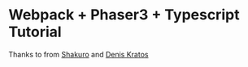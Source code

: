 # Webpack + Phaser3 + Typescript Tutorial


Thanks to
from [Shakuro](https://shakuro.com) and [Denis Kratos](mailto:daniellotoskratos@gmail.com)
